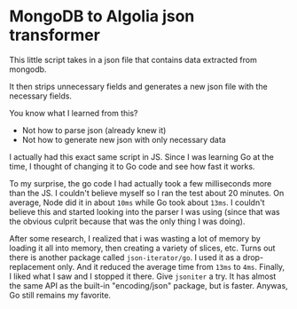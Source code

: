 # MongoDB to Algolia json transformer

This little script takes in a json file that contains data extracted from mongodb.

It then strips unnecessary fields and generates a new json file with the necessary fields.

You know what I learned from this?

- Not how to parse json (already knew it)
- Not how to generate new json with only necessary data

I actually had this exact same script in JS. Since I was learning Go at the time, I thought of changing it to Go code and see how fast it works.

To my surprise, the go code I had actually took a few milliseconds more than the JS. I couldn't believe myself so I ran the test about 20 minutes. On average, Node did it in about `10ms` while Go took about `13ms`. I couldn't believe this and started looking into the parser I was using (since that was the obvious culprit because that was the only thing I was doing).

After some research, I realized that i was wasting a lot of memory by loading it all into memory, then creating a variety of slices, etc. Turns out there is another package called `json-iterator/go`. I used it as a drop-replacement only. And it reduced the average time from `13ms` to `4ms`. Finally, I liked what I saw and I stopped it there. Give `jsoniter` a try. It has almost the same API as the built-in "encoding/json" package, but is faster. Anywas, Go still remains my favorite.
